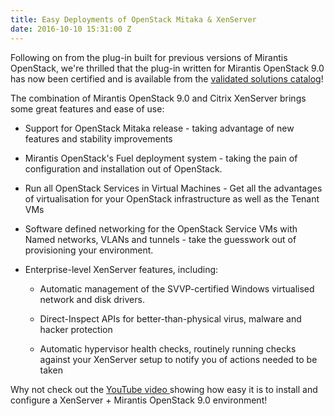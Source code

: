 ```yaml
---
title: Easy Deployments of OpenStack Mitaka & XenServer
date: 2016-10-10 15:31:00 Z
---
```


Following on from the plug-in built for previous versions of Mirantis OpenStack, we're thrilled that the plug-in written for Mirantis OpenStack 9.0 has now been certified and is available from the [validated solutions catalog](https://www.mirantis.com/validated-solution-integrations/fuel-plugins/)!

The combination of Mirantis OpenStack 9.0 and Citrix XenServer brings some great features and ease of use:

* Support for OpenStack Mitaka release - taking advantage of new features and stability improvements

* Mirantis OpenStack's Fuel deployment system - taking the pain of configuration and installation out of OpenStack.

* Run all OpenStack Services in Virtual Machines - Get all the advantages of virtualisation for your OpenStack infrastructure as well as the Tenant VMs

* Software defined networking for the OpenStack Service VMs with Named networks, VLANs and tunnels - take the guesswork out of provisioning your environment.

* Enterprise-level XenServer features, including:

  * Automatic management of the SVVP-certified Windows virtualised network and disk drivers.

  * Direct-Inspect APIs for better-than-physical virus, malware and hacker protection

  * Automatic hypervisor health checks, routinely running checks against your XenServer setup to notify you of actions needed to be taken

Why not check out the [YouTube video ](https://www.youtube.com/watch?v=n7OJ7Eyj77I) showing how easy it is to install and configure a XenServer \+ Mirantis OpenStack 9.0 environment!